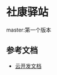 # 社康驿站

master:第一个版本

## 参考文档

- [云开发文档](https://developers.weixin.qq.com/miniprogram/dev/wxcloud/basis/getting-started.html)

